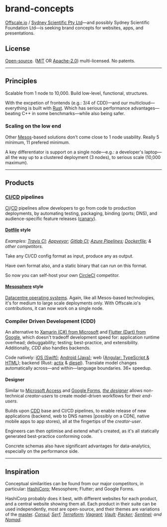 brand-concepts
==============

[Offscale.io](https://offscale.io) / [Sydney Scientific Pty Ltd](https://scientific.sydney)—and possibly Sydney Scientific Foundation Ltd—is seeking brand concepts for websites, apps, and presentations.

## License
[Open-source](https://en.wikipedia.org/wiki/Open-source_software). ([MIT](https://opensource.org/licenses/MIT) OR [Apache-2.0](https://opensource.org/licenses/Apache-2.0)) multi-licensed. No patents.

---

## Principles
Scalable from 1 node to 10,000. Build low-level, functional, structures.

With the excpetion of frontends (e.g.: 3/4 of CDD)—and our multicloud—everything is built with [Rust](https://www.rust-lang.org). Which has serious performance advantages—beating C++ in some benchmarks—while also being safer.

### Scaling on the low end
Other [Mesos](https://mesos.apache.org/)-based solutions don't come close to 1 node usability. Really 5 minimum, 11 prefered minimum.

A key differentiator is support on a single node—e.g.: a developer's laptop—all the way up to a clustered deployment (3 nodes), to serious scale (10,000 maximum).

---

## Products

### [CI/CD](https://en.wikipedia.org/wiki/CI/CD) pipelines
[CI](https://en.wikipedia.org/wiki/Continuous_integration)/[CD](https://en.wikipedia.org/wiki/Continuous_deployment) pipelines allow developers to go from code to production deployments, by automating testing, packaging, binding (ports; DNS), and audience-specific feature releases ([canary](https://martinfowler.com/bliki/CanaryRelease.html)).

#### [Dotfile](https://en.wikipedia.org/wiki/Dotfile) style
*Examples: [Travis CI](https://travis-ci.com); [Appveyor](https://www.appveyor.com); [Gitlab CI](https://docs.gitlab.com/ee/ci); [Azure Pipelines](https://azure.microsoft.com/en-au/services/devops/pipelines); [Dockerfile](https://docs.docker.com/engine/reference/builder); & other competitors*.

Take any CI/CD config format as input, produce any as output.

Have own format also, and a static binary that can run on this format.

So now you can self-host your own [CircleCI](https://circleci.com) competitor.

#### [Mesosphere](https://mesosphere.com) style
[Datacentre operating systems](https://dcos.io). Again, like all Mesos-based technologies, it's for medium to large scale deployments only. With Offscale.io's contributions, it can now work on a single node.

### Compiler Driven Development (CDD)
An alternative to [Xamarin (C#) from Microsoft](https://visualstudio.microsoft.com/xamarin) and [Flutter (Dart) from Google](https://flutter.dev), which doesn't tradeoff development speed for: application runtime overhead; debuggability; testing; best-practice, and extensibility. Additionally, *CDD* also handles backends.

Code natively: [iOS (Swift)](https://developer.apple.com/swift); [Android (Java)](https://developer.android.com/reference); web ([Angular: TypeScript & HTML](https://angular.io)); backend (Rust: [actix](https://actix.rs) & [diesel](https://diesel.rs)). Translate model changes automatically across—and within—language boundaries. 36× speedup.

#### Designer
Similar to [Microsoft Access](https://products.office.com/en-au/access) and [Google Forms](https://gsuite.google.com.au/intl/en_au/products/forms), *[the designer](https://github.com/offscale/model-designer-rfc/blob/master/rfcs/index.md)* allows non-technical *creator-users* to create model-driven workflows for their *end-users*.

Builds upon [CDD](#compiler-driven-development-cdd) base and CI/CD pipelines, to enable release of new applications (backend, web to DNS names [possibly on a CDN], native mobile apps to app stores), all at the fingertips of the *creator-user*.

Engineers can then optimise and extend what's created, as it's all statically generated best-practice conforming code.

Concrete schemas also have significant advantages for data-analytics, especially on the performance side.

---

## Inspiration
Conceptual similarities can be found from our major competitors, in particular: [HashiCorp](https://www.hashicorp.com); Mesosphere; Flutter; and Google Forms.

HashiCorp probably does it best, with different websites for each product, and a central website showing them all. Each product in their suite can be used independently, most are open-source, and their themes are variations of the [master](https://en.wikipedia.org/wiki/Web_template_system).
*[Consul](https://www.consul.io); [Serf](https://www.serf.io/); [Terraform](https://www.terraform.io); [Vagrant](https://www.vagrantup.com); [Vault](https://www.vaultproject.io); [Packer](https://www.packer.io); [Sentinel](https://www.hashicorp.com/sentinel); and [Nomad](https://www.hashicorp.com/products/nomad).*
